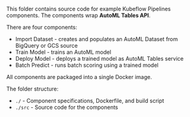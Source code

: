 This folder contains source code for example Kubeflow Pipelines components. The components wrap **AutoML Tables API**.

There are four components:
- Import Dataset - creates and populates an AutoML Dataset from BigQuery or GCS source
- Train Model - trains an AutoML model
- Deploy Model - deploys a trained model as AutoML Tables service
- Batch Predict - runs batch scoring using a trained model

All components are packaged into a single Docker image. 

The folder structure:
- `./` - Component specifications, Dockerfile, and build script
- `./src` - Source code for the components

